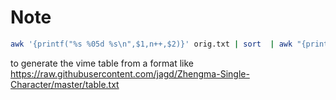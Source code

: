 # Note
```bash
awk '{printf("%s %05d %s\n",$1,n++,$2)}' orig.txt | sort  | awk "{printf(\"\\\\'%s','%s',\\n\",\$1,\$3)}
```
to generate the vime table from a format like https://raw.githubusercontent.com/jagd/Zhengma-Single-Character/master/table.txt
